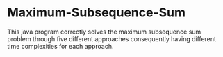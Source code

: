 # Maximum-Subsequence-Sum
This java program correctly solves the maximum subsequence sum problem through five different approaches consequently having different time complexities for each approach. 
